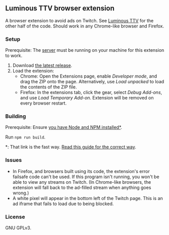 ## Luminous TTV browser extension
A browser extension to avoid ads on Twitch. See [Luminous TTV][srv] for the other half
of the code. Should work in any Chrome-like browser and Firefox.

### Setup

Prerequisite: The [server][srv] must be running on your machine for this extension to work.

1. Download [the latest release][latest].
2. Load the extension:
   * Chrome: Open the Extensions page, enable *Developer mode*, and drag the ZIP onto
     the page. Alternatively, use *Load unpacked* to load the contents of the ZIP file.
   * Firefox: In the extensions tab, click the gear, select *Debug Add-ons*,
     and use *Load Temporary Add-on*. Extension will be removed on every browser
     restart.

[latest]: https://github.com/AlyoshaVasilieva/luminous-ttv-ext/releases/latest
[srv]: https://github.com/AlyoshaVasilieva/luminous-ttv

### Building

Prerequisite: Ensure [you have Node and NPM installed*][npm].

Run `npm run build`.

*: That link is the fast way. [Read this guide for the correct way][guide].

[guide]: https://docs.npmjs.com/downloading-and-installing-node-js-and-npm
[npm]: https://nodejs.org/en/

### Issues

* In Firefox, and browsers built using its code, the extension's error failsafe code 
  can't be used. If this program isn't running, you won't be able to view any streams
  on Twitch. (In Chrome-like browsers, the extension will fall back to the
  ad-filled stream when anything goes wrong.)
* A white pixel will appear in the bottom left of the Twitch page. This is an ad iframe
  that fails to load due to being blocked.

### License

GNU GPLv3.
